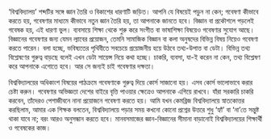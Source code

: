 ‘বিশ্ববিদ্যালয়’ শব্দটির সঙ্গে জ্ঞান তৈরি ও বিকাশের ধারণাটি জড়িত। আপনি যে বিষয়েই পড়ুন না কেন; গবেষণা কীভাবে করতে হয়, গবেষণার মাধ্যমে কীভাবে নতুন জ্ঞান তৈরি হয়, তা আপনাকে জানতে হবে। বিজ্ঞান বা প্রকৌশলে পড়লেই গবেষক হয়, এই ধারণা ভুল। ব্যবসায়ে শিক্ষা থেকে শুরু করে সংগীত বা ভাষাশিক্ষা বিষয়েও গবেষণার সুযোগ আছে। বিজ্ঞানের গবেষণার জন্য যেমন ল্যাবের প্রয়োজন, তেমনি সামাজিক বিজ্ঞান বা কলা অনুষদের বিভিন্ন বিষয় নিয়েও গবেষণা করতে পারেন। বলা হচ্ছে, ভবিষ্যতের পৃথিবীতে সবচেয়ে প্রয়োজনীয় হয়ে উঠবে তথ্য-উপাত্ত বা ডেটা। বিভিন্ন তথ্য বিশ্লেষণের গুরুত্ব বাড়ছে বলেই এখন ডেটা সায়েন্স নিয়ে কথা হচ্ছে। চাকরি, ব্যবসা, যা-ই করেন না কেন, তথ্য বিশ্লেষণ করে আপনাকে এগোতে হবে। আর সে জন্যই চাই গবেষণার দক্ষতা।

বিশ্ববিদ্যালয়ের অধিকাংশ বিষয়ের পাঠক্রমে গবেষণাকে গুরুত্ব দিয়ে কোর্স সাজানো হয়। এসব কোর্স ভালোভাবে করার চেষ্টা করুন। গবেষণার অভিজ্ঞতা দেশের বাইরে বৃত্তি পাওয়ার ক্ষেত্রেও আপনাকে এগিয়ে রাখবে। যাঁরা সরকারি চাকরি করবেন, তাঁদেরও পেশাজীবনে নানা প্রয়োজনে গবেষণা করতে হয়। আমি যখন কেমব্রিজ বিশ্ববিদ্যালয়ে স্নাতকোত্তর করছিলাম, আমার এক শিক্ষক বলতেন, বিশ্ববিদ্যালয়ে পড়ার সময় কখনো কোনো প্রশ্নের উত্তরে শুধু ‘হ্যাঁ’ বা ‘না’তে সন্তুষ্ট থাকা যাবে না; বরং আরও অনুসন্ধান করতে হবে। মানবসমাজের জ্ঞান-বিজ্ঞানের সীমানা বাড়ানোই বিশ্ববিদ্যালয়ের শিক্ষার্থী ও গবেষকের কাজ।
